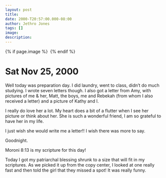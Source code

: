```yaml
---
layout: post
title: 
date: 2000-T20:57:00.000-08:00
author: Jethro Jones
tags: []
image: 
description:
---
```


{% if page.image %} <img src="{{ page.image }}" alt=""> {% endif %}
# Sat Nov 25, 2000

Well today was preparation day. I did laundry, went to class, didn’t do much studying. I wrote seven letters though. I also got a letter from Amy, with pictures of me & her, Matt, the boys, me and Rebekah (from whom I also received a letter) and a picture of Kathy and I. 

I really do love her a lot. My heart does a bit of a flutter when I see her picture or think about her. She is such a wonderful friend, I am so grateful to have her in my life.

I just wish she would write me a letter!! I wish there was more to say.

Goodnight.

Moroni 8:13 is my scripture for this day!

Today I got my patriarchal blessing shrunk to a size that will fit in my scriptures. As we picked it up from the copy center, I looked at one really fast and then told the girl that they missed a spot! It was really funny.